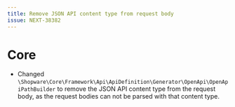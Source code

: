 ```yaml
---
title: Remove JSON API content type from request body
issue: NEXT-38382
---
```

# Core
* Changed `\Shopware\Core\Framework\Api\ApiDefinition\Generator\OpenApi\OpenApiPathBuilder` to remove the JSON API content type from the request body, as the request bodies can not be parsed with that content type.